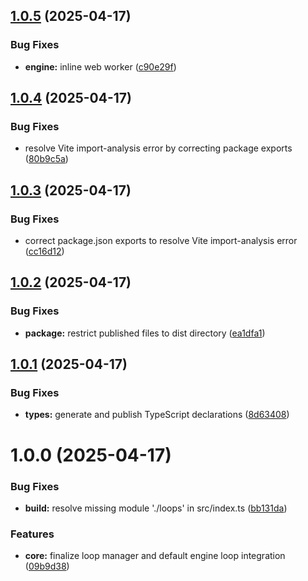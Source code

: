 ## [1.0.5](https://github.com/BitShim/engine/compare/v1.0.4...v1.0.5) (2025-04-17)


### Bug Fixes

* **engine:** inline web worker ([c90e29f](https://github.com/BitShim/engine/commit/c90e29f9c1602729b0c842ee0f4349897d18db6d))

## [1.0.4](https://github.com/BitShim/engine/compare/v1.0.3...v1.0.4) (2025-04-17)


### Bug Fixes

* resolve Vite import-analysis error by correcting package exports ([80b9c5a](https://github.com/BitShim/engine/commit/80b9c5a43e1866588280bdb5a3f4145fe633dad5))

## [1.0.3](https://github.com/BitShim/engine/compare/v1.0.2...v1.0.3) (2025-04-17)


### Bug Fixes

* correct package.json exports to resolve Vite import-analysis error ([cc16d12](https://github.com/BitShim/engine/commit/cc16d123de8aabc731c26ec8dbf5459fac64386e))

## [1.0.2](https://github.com/BitShim/engine/compare/v1.0.1...v1.0.2) (2025-04-17)


### Bug Fixes

* **package:** restrict published files to dist directory ([ea1dfa1](https://github.com/BitShim/engine/commit/ea1dfa199a47c30bdc4491de09c896b850459e13))

## [1.0.1](https://github.com/BitShim/engine/compare/v1.0.0...v1.0.1) (2025-04-17)


### Bug Fixes

* **types:** generate and publish TypeScript declarations ([8d63408](https://github.com/BitShim/engine/commit/8d6340886692e0dc03ebbeab27511c2090768943))

# 1.0.0 (2025-04-17)


### Bug Fixes

* **build:** resolve missing module './loops' in src/index.ts ([bb131da](https://github.com/BitShim/engine/commit/bb131da6b1886d535ec88aa1c02ed369f8edb229))


### Features

* **core:** finalize loop manager and default engine loop integration ([09b9d38](https://github.com/BitShim/engine/commit/09b9d384d8aaf82d46de9d7a292cd181b7db2e44))
